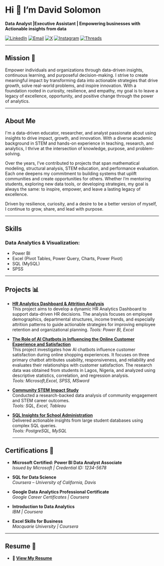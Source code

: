# Hi 👋 I’m David Solomon

**Data Analyst |Executive Assistant | Empowering businesses with Actionable insights from data**

[![LinkedIn](https://img.shields.io/badge/LinkedIn-Connect-0A66C2?logo=linkedin&logoColor=white)](https://linkedin.com/in/david-solomon-ahmed/)  [![Email](https://img.shields.io/badge/Email-Contact-D14836?logo=gmail&logoColor=white)](mailto:davidsolomon406@gmail.com)  [![X](https://img.shields.io/badge/X-Follow-000000?logo=x&logoColor=white)](https://x.com/ds_analystpro?s=21)  [![Instagram](https://img.shields.io/badge/Instagram-Follow-E4405F?logo=instagram&logoColor=white)](https://www.instagram.com/ds_analystpro)  [![Threads](https://img.shields.io/badge/Threads-Follow-000000?logo=threads&logoColor=white)](https://threads.net/@ds_analystpro)

---

## Mission 🎯

Empower individuals and organizations through data-driven insights, continuous learning, and purposeful decision-making. I strive to create meaningful impact by transforming data into actionable strategies that drive growth, solve real-world problems, and inspire innovation. With a foundation rooted in curiosity, resilience, and empathy, my goal is to leave a legacy of excellence, opportunity, and positive change through the power of analytics.


---

## About Me

I'm a data-driven educator, researcher, and analyst passionate about using insights to drive impact, growth, and innovation. With a diverse academic background in STEM and hands-on experience in teaching, research, and analytics, I thrive at the intersection of knowledge, purpose, and problem-solving.

Over the years, I’ve contributed to projects that span mathematical modeling, structural analysis, STEM education, and performance evaluation. Each one deepens my commitment to building systems that uplift communities and create opportunities for others. Whether I’m mentoring students, exploring new data tools, or developing strategies, my goal is always the same: to inspire, empower, and leave a lasting legacy of excellence.

Driven by resilience, curiosity, and a desire to be a better version of myself, I continue to grow, share, and lead with purpose.

---

## Skills

### **Data Analytics & Visualization:**

- Power BI  
- Excel (Pivot Tables, Power Query, Charts, Power Pivot)  
- SQL (MySQL)  
- SPSS

---

## Projects 📊

- **[HR Analytics Dashboard & Attrition Analysis](https://github.com/Davidsmeek/Data--Analysis?tab=readme-ov-file#hr-analytics-dashboard--attrition-analysis)**  
 This project aims to develop a dynamic HR Analytics Dashboard to support data-driven HR decisions. The analysis focuses on employee demographics, departmental structures, income trends, and especially attrition patterns to guide actionable strategies for improving employee retention and organizational planning. 
  _Tools: Power BI, Excel_

 - **[The Role of AI Chatbots in Influencing the Online Customer Experience and Satisfaction](https://github.com/Davidsmeek/Data-Analysis/tree/main/AI%20Chatbot%20Usability)**  
 This project investigates how AI chatbots influence customer satisfaction during online shopping experiences. It focuses on three primary chatbot attributes usability, responsiveness, and reliability and evaluates their relationships with customer satisfaction. The research data was obtained from students in Lagos, Nigeria, and analyzed using descriptive statistics, correlation, and regression analysis.  
  _Tools: Microsoft,Excel, SPSS, MSword_

- **[Community STEM Impact Study](https://github.com/yourusername/community-stem-impact-study)**  
  Conducted a research-backed data analysis of community engagement and STEM career outcomes.  
  _Tools: SQL, Excel, Tableau_

- **[SQL Insights for School Administration](https://github.com/yourusername/sql-insights-school-admin)**  
  Delivered actionable insights from large student databases using complex SQL queries.  
  _Tools: PostgreSQL, MySQL_
  
  ---

## Certifications 📜

- **Microsoft Certified: Power BI Data Analyst Associate**  
  _Issued by Microsoft | Credential ID: 1234-5678_

- **SQL for Data Science**  
  _Coursera – University of California, Davis_

- **Google Data Analytics Professional Certificate**  
  _Google Career Certificates | Coursera_

- **Introduction to Data Analytics**  
  _IBM | Coursera_

- **Excel Skills for Business**  
  _Macquarie University | Coursera_

---


## Resume 📄

- **📄 [View My Resume](https://your-resume-link.com)**  

